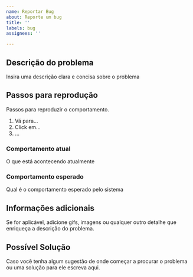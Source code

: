 ```yaml
---
name: Reportar Bug
about: Reporte um bug
title: ''
labels: bug
assignees: ''

---
```


## Descrição do problema

Insira uma descrição clara e concisa sobre o problema

## Passos para reprodução

Passos para reproduzir o comportamento.

1. Vá para...
2. Click em...
3. ...

### Comportamento atual

O que está acontecendo atualmente

### Comportamento esperado

Qual é o comportamento esperado pelo sistema

## Informações adicionais

Se for aplicável, adicione gifs, imagens ou qualquer outro detalhe que
enriqueça a descrição do problema.

## Possível Solução

Caso você tenha algum sugestão de onde começar a procurar o problema ou uma
solução para ele escreva aqui.
